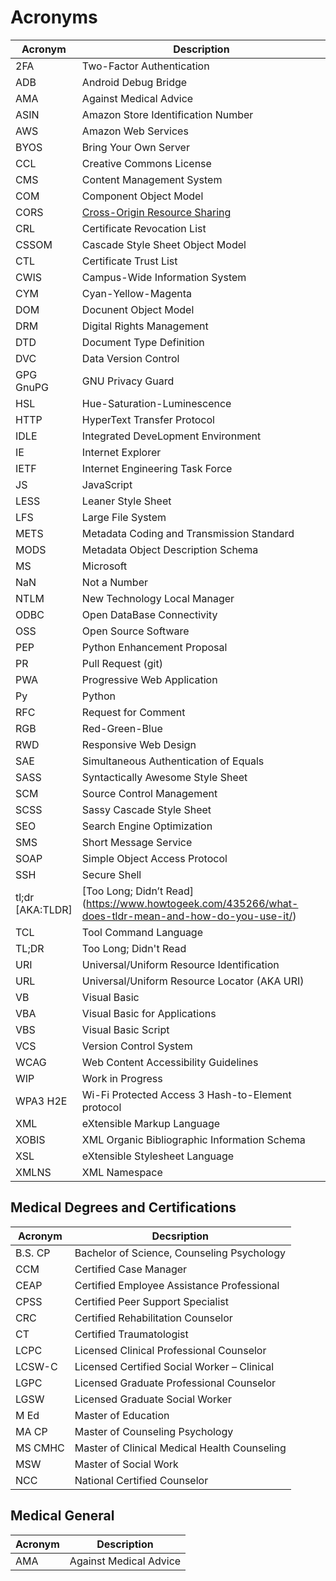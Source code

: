 # Acronyms 

| Acronym | Description | 
| ---- | ---- | 
|2FA| Two-Factor Authentication | 
|ADB| Android Debug Bridge | 
|AMA| Against Medical Advice |  
|ASIN| Amazon Store Identification Number |  
|AWS| Amazon Web Services |  
|BYOS| Bring Your Own Server |  
|CCL| Creative Commons License |  
|CMS| Content Management System | 
|COM| Component Object Model |  
|CORS| [Cross-Origin Resource Sharing](https://developer.mozilla.org/en-US/docs/Web/HTTP/CORS) |
|CRL|Certificate Revocation List|
|CSSOM| Cascade Style Sheet Object Model | 
|CTL|Certificate Trust List|
|CWIS|Campus-Wide Information System|
|CYM| Cyan-Yellow-Magenta |  
|DOM| Docunent Object Model |  
|DRM| Digital Rights Management |  
|DTD| Document Type Definition |  
|DVC| Data Version Control | 
|GPG <BR> GnuPG| GNU Privacy Guard |  
|HSL| Hue-Saturation-Luminescence  |  
|HTTP|HyperText Transfer Protocol|  
|IDLE| Integrated DeveLopment Environment |  
|IE| Internet Explorer |  
|IETF| Internet Engineering Task Force |  
|JS| JavaScript |  
|LESS| Leaner Style Sheet |  
|LFS| Large File System |  
|METS|Metadata Coding and Transmission Standard|  
|MODS|Metadata Object Description Schema|  
|MS| Microsoft |  
|NaN| Not a Number |  
|NTLM| New Technology Local Manager  |  
|ODBC|Open DataBase Connectivity |
|OSS| Open Source Software|  
|PEP| Python Enhancement Proposal | 
|PR| Pull Request (git) |  
|PWA|Progressive Web Application|
|Py| Python |  
|RFC| Request for Comment |  
|RGB| Red-Green-Blue |  
|RWD|Responsive Web Design|
|SAE|Simultaneous Authentication of Equals|
|SASS| Syntactically Awesome Style Sheet |
|SCM|Source Control Management|  
|SCSS| Sassy Cascade Style Sheet |   
|SEO| Search Engine Optimization |  
|SMS| Short Message Service |  
|SOAP|Simple Object Access Protocol|  
|SSH| Secure Shell |  
|tl;dr <BR> [AKA:TLDR]| [Too Long; Didn’t Read] (https://www.howtogeek.com/435266/what-does-tldr-mean-and-how-do-you-use-it/)  |  
|TCL|Tool Command Language|  
|TL;DR| Too Long; Didn't Read |  
|URI| Universal/Uniform Resource Identification |
|URL| Universal/Uniform Resource Locator (AKA URI) |  
|VB| Visual Basic |  
|VBA| Visual Basic for Applications |  
|VBS| Visual Basic Script |  
|VCS|Version Control System|
|WCAG|Web Content Accessibility Guidelines|
|WIP| Work in Progress | 
|WPA3 H2E|Wi-Fi Protected Access 3 Hash-to-Element protocol|
|XML|eXtensible Markup Language|
|XOBIS|XML Organic Bibliographic Information Schema|
|XSL|eXtensible Stylesheet Language|
|XMLNS|XML Namespace|

## Medical Degrees and Certifications

| Acronym | Decsription |  
| -- | -- |  
| B.S. CP|Bachelor of Science, Counseling Psychology |  
| CCM|Certified Case Manager |  
| CEAP|Certified Employee Assistance Professional |  
| CPSS|Certified Peer Support Specialist |  
| CRC|Certified Rehabilitation Counselor |  
| CT|Certified Traumatologist |  
| LCPC|Licensed Clinical Professional Counselor |  
| LCSW-C|Licensed Certified Social Worker – Clinical |  
| LGPC|Licensed Graduate Professional Counselor |  
| LGSW|Licensed Graduate Social Worker |  
| M Ed|Master of Education |  
| MA CP|Master of Counseling Psychology |  
| MS CMHC|Master of Clinical Medical Health Counseling |  
| MSW|Master of Social Work |  
| NCC|National Certified Counselor |  

## Medical General 

| Acronym | Description | 
| ---- | ---- | 
|AMA| Against Medical Advice |

